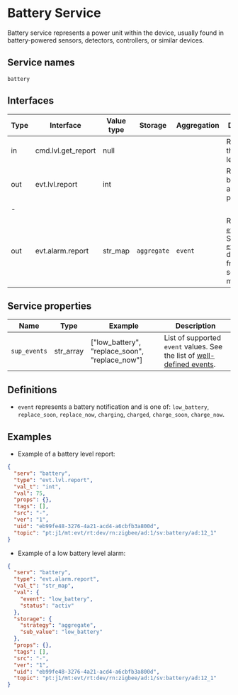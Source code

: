 # Battery Service

Battery service represents a power unit within the device, usually found in battery-powered sensors, detectors, controllers, or similar devices.

## Service names

`battery`

## Interfaces

| Type | Interface          | Value type | Storage     | Aggregation | Description                                                                                                                                                 |
|------|--------------------|------------|-------------|-------------|-------------------------------------------------------------------------------------------------------------------------------------------------------------|
| in   | cmd.lvl.get_report | null       |             |             | Requests the battery level report.                                                                                                                          |
| out  | evt.lvl.report     | int        |             |             | Reports the battery level as percentage.                                                                                                                    |
| -    |                    |            |             |             |                                                                                                                                                             |
| out  | evt.alarm.report   | str_map    | `aggregate` | `event`     | Reports [`event`](#definitions) status. See [`event_report`](/device_services/generic/alarm.md#definitions) definition from alarm service for more details. |

## Service properties

| Name         | Type      | Example                                        | Description                                                                            |
|--------------|-----------|------------------------------------------------|----------------------------------------------------------------------------------------|
| `sup_events` | str_array | ["low_battery", "replace_soon", "replace_now"] | List of supported `event` values. See the list of [well-defined events](#definitions). |

## Definitions

* `event` represents a battery notification and is one of: `low_battery`, `replace_soon`, `replace_now`, `charging`, `charged`, `charge_soon`, `charge_now`.

## Examples

* Example of a battery level report:

```json
{
  "serv": "battery",
  "type": "evt.lvl.report",
  "val_t": "int",
  "val": 75,
  "props": {},
  "tags": [],
  "src": "-",
  "ver": "1",
  "uid": "eb99fe48-3276-4a21-acd4-a6cbfb3a800d",
  "topic": "pt:j1/mt:evt/rt:dev/rn:zigbee/ad:1/sv:battery/ad:12_1"
}
```

* Example of a low battery level alarm:

```json
{
  "serv": "battery",
  "type": "evt.alarm.report",
  "val_t": "str_map",
  "val": {
    "event": "low_battery",
    "status": "activ"
  },
  "storage": {
    "strategy": "aggregate",
    "sub_value": "low_battery"
  },
  "props": {},
  "tags": [],
  "src": "-",
  "ver": "1",
  "uid": "eb99fe48-3276-4a21-acd4-a6cbfb3a800d",
  "topic": "pt:j1/mt:evt/rt:dev/rn:zigbee/ad:1/sv:battery/ad:12_1"
}
```
